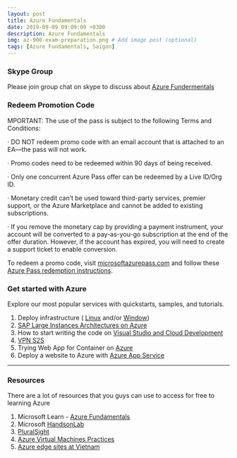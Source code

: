 ```yaml
---
layout: post
title: Azure Fundamentals 
date: 2019-09-09 09:09:09 +0300
description: Azure Fundamentals 
img: az-900-exam-preparation.png # Add image post (optional)
tags: [Azure Fundamentals, Saigon]
---
```

### Skype Group

Please join group chat on skype to discuss about [Azure Fundermentals](https://join.skype.com/lc1VwrrddeFO)

### Redeem Promotion Code
MPORTANT: The use of the pass is subject to the following Terms and Conditions:

·    DO NOT redeem promo code with an email account that is attached to an EA—the pass will not work.

·    Promo codes need to be redeemed within 90 days of being received.

·    Only one concurrent Azure Pass offer can be redeemed by a Live ID/Org ID.

·    Monetary credit can’t be used toward third-party services, premier support, or the Azure Marketplace and cannot be added to existing subscriptions.

·    If you remove the monetary cap by providing a payment instrument, your account will be converted to a pay-as-you-go subscription at the end of the offer duration. However, if the account has expired, you will need to create a support ticket to enable conversion.

To redeem a promo code, visit [microsoftazurepass.com](https://www.microsoftazurepass.com/) and follow these [Azure Pass redemption instructions](https://www.microsoftazurepass.com/Home/HowTo).

### Get started with Azure

Explore our most popular services with quickstarts, samples, and tutorials.

1. Deploy infrastructure ( [Linux](https://docs.microsoft.com/en-us/azure/virtual-machines/linux/) and/or [Window](https://docs.microsoft.com/en-us/azure/virtual-machines/windows/))
2. [SAP Large Instances Architectures on Azure](https://docs.microsoft.com/en-us/azure/architecture/reference-architectures/sap/hana-large-instances)
3. How to start writing the code on [Visual Studio and Cloud Development](https://tutorials.visualstudio.com/)
4. [VPN S2S](https://docs.microsoft.com/en-us/azure/vpn-gateway/)
5. Trying Web App for Container on [Azure](https://azure.microsoft.com/en-us/services/app-service/containers/)
6. Deploy a website to Azure with [Azure App Service](https://docs.microsoft.com/en-us/learn/paths/deploy-a-website-with-azure-app-service/)
---

### Resources

There are a lot of resources that you guys can use to access for free to learning Azure 
1. Microsoft Learn - [Azure Fundamentals](https://docs.microsoft.com/en-us/learn/paths/azure-fundamentals/)
2. Microsoft [HandsonLab](https://www.microsoft.com/handsonlabs)
3. [PluralSight](https://www.pluralsight.com/partners/microsoft/azure?aid=7010a000001xDURAA2)
4. [Azure Virtual Machines Practices](https://courses.edx.org/asset-v1:Microsoft+AZURE202x+4T2017+type@asset+block@Azure_Virtual_Machines_Practical_Exercises.pdf)
5. [Azure edge sites at Vietnam](https://azure.microsoft.com/en-us/blog/latency-is-the-new-currency-of-the-cloud-announcing-31-new-azure-edge-sites/)
